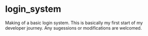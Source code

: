 # login_system
Making of a basic login system.
This is basically my first start of my developer journey. 
Any sugessions or modifications are welcomed.
